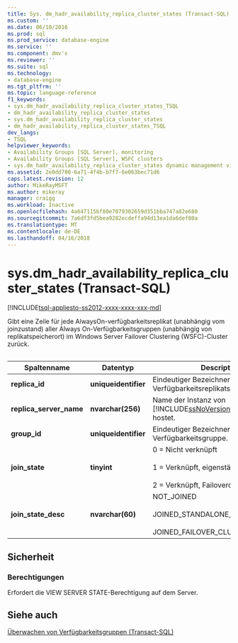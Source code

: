 ```yaml
---
title: Sys. dm_hadr_availability_replica_cluster_states (Transact-SQL) | Microsoft Docs
ms.custom: ''
ms.date: 06/10/2016
ms.prod: sql
ms.prod_service: database-engine
ms.service: ''
ms.component: dmv's
ms.reviewer: ''
ms.suite: sql
ms.technology:
- database-engine
ms.tgt_pltfrm: ''
ms.topic: language-reference
f1_keywords:
- sys.dm_hadr_availability_replica_cluster_states_TSQL
- dm_hadr_availability_replica_cluster_states
- sys.dm_hadr_availability_replica_cluster_states
- dm_hadr_availability_replica_cluster_states_TSQL
dev_langs:
- TSQL
helpviewer_keywords:
- Availability Groups [SQL Server], monitoring
- Availability Groups [SQL Server], WSFC clusters
- sys.dm_hadr_availability_replica_cluster_states dynamic management view
ms.assetid: 2e0dd780-6a71-4f4b-b7f7-6e063bec71d6
caps.latest.revision: 12
author: MikeRayMSFT
ms.author: mikeray
manager: craigg
ms.workload: Inactive
ms.openlocfilehash: 4a647115bf80e7079302659d351bba747a82e680
ms.sourcegitcommit: 7a6df3fd5bea9282ecdeffa94d13ea1da6def80a
ms.translationtype: MT
ms.contentlocale: de-DE
ms.lasthandoff: 04/16/2018
---
```

# <a name="sysdmhadravailabilityreplicaclusterstates-transact-sql"></a>sys.dm_hadr_availability_replica_cluster_states (Transact-SQL)
[!INCLUDE[tsql-appliesto-ss2012-xxxx-xxxx-xxx-md](../../includes/tsql-appliesto-ss2012-xxxx-xxxx-xxx-md.md)]

  Gibt eine Zeile für jede AlwaysOn-verfügbarkeitsreplikat (unabhängig vom joinzustand) aller Always On-Verfügbarkeitsgruppen (unabhängig von replikatspeicherort) im Windows Server Failover Clustering (WSFC)-Cluster zurück.  
  
##  <a name="connected_state"></a>  
  
|Spaltenname|Datentyp|Description|  
|-----------------|---------------|-----------------|  
|**replica_id**|**uniqueidentifier**|Eindeutiger Bezeichner des Verfügbarkeitsreplikats.|  
|**replica_server_name**|**nvarchar(256)**|Name der Instanz von [!INCLUDE[ssNoVersion](../../includes/ssnoversion-md.md)] das Replikat hostet.|  
|**group_id**|**uniqueidentifier**|Eindeutiger Bezeichner der Verfügbarkeitsgruppe.|  
|**join_state**|**tinyint**|0 = Nicht verknüpft<br /><br /> 1 = Verknüpft, eigenständige Instanz<br /><br /> 2 = Verknüpft, Failoverclusterinstanz|  
|**join_state_desc**|**nvarchar(60)**|NOT_JOINED<br /><br /> JOINED_STANDALONE_INSTANCE<br /><br /> JOINED_FAILOVER_CLUSTER_INSTANCE|  
  
## <a name="security"></a>Sicherheit  
  
### <a name="permissions"></a>Berechtigungen  
 Erfordert die VIEW SERVER STATE-Berechtigung auf dem Server.  
  
## <a name="see-also"></a>Siehe auch  
 [Überwachen von Verfügbarkeitsgruppen &#40;Transact-SQL&#41;](../../database-engine/availability-groups/windows/monitor-availability-groups-transact-sql.md)  
  
  
